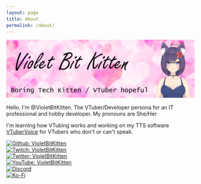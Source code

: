 ```yaml
---
layout: page
title: About
permalink: /about/
---
```


![](/assets/images/ProfileBannerGitHub.png)

Hello, I'm @VioletBitKitten. The VTuber/Developer persona for an IT professional and hobby developer. My pronouns are She/Her

I'm learning how VTubing works and working on my TTS software [VTuberVoice](https://github.com/VioletBitKitten/VTuberVoice) for VTubers who don't or can't speak.

[![Github: VioletBitKitten](https://img.shields.io/github/followers/VioletBitKitten?style=social)](https://github.com/VioletBitKitten) \
[![Twitch: VioletBitKitten](https://img.shields.io/twitch/status/VioletBitKitten?style=social)](https://www.twitch.tv/violetbitkitten/about) \
[![Twitter: VioletBitKitten](https://img.shields.io/twitter/follow/violetbitkitten?style=social)](https://twitter.com/violetbitkitten) \
[![YouTube: VioletBitKitten](https://img.shields.io/youtube/channel/subscribers/UCkZ22dqhDMphonH56mC7I3w?style=social)](https://www.youtube.com/@VioletBitKitten) \
[![Discord](https://img.shields.io/discord/1144984263347929098?label=Discord&style=social)](https://discord.gg/4ZQuQFEYht) \
[![Ko-Fi](https://img.shields.io/badge/Support_me-000000?logo=ko-fi&label=Ko-fi&style=social)](https://ko-fi.com/violetbitkitten)